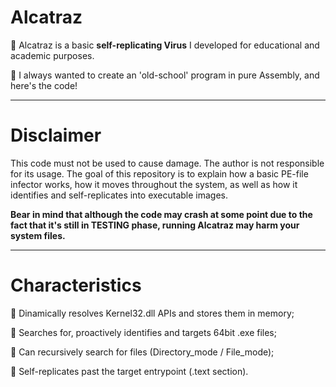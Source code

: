 # Alcatraz

:dart: Alcatraz is a basic **self-replicating Virus** I developed for educational and academic purposes. 

:hammer: I always wanted to create an 'old-school' program in pure Assembly, and here's the code!

-----------------------------------------------------------------------------------------------------------------------------------------------------------------------

# Disclaimer

This code must not be used to cause damage. The author is not responsible for its usage. The goal of this repository is to explain how a basic PE-file infector works, how it moves throughout the system, as well as how it identifies and self-replicates into executable images.

**Bear in mind that although the code may crash at some point due to the fact that it's still in TESTING phase, running Alcatraz may harm your system files.**

-----------------------------------------------------------------------------------------------------------------------------------------------------------------------

# Characteristics

:pushpin: Dinamically resolves Kernel32.dll APIs and stores them in memory;

:pushpin: Searches for, proactively identifies and targets 64bit .exe files;

:pushpin: Can recursively search for files (Directory_mode / File_mode);

:pushpin: Self-replicates past the target entrypoint (.text section).

